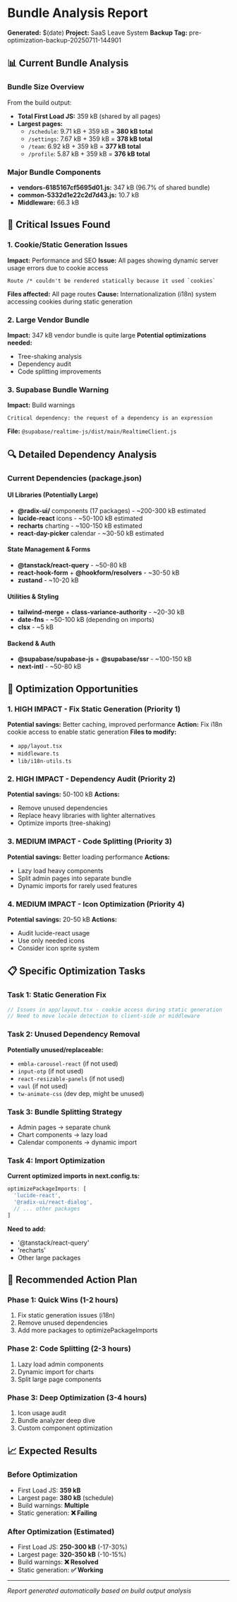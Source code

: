 # Bundle Analysis Report
**Generated:** $(date)
**Project:** SaaS Leave System
**Backup Tag:** pre-optimization-backup-20250711-144901

## 📊 Current Bundle Analysis

### Bundle Size Overview
From the build output:
- **Total First Load JS:** 359 kB (shared by all pages)
- **Largest pages:**
  - `/schedule`: 9.71 kB + 359 kB = **380 kB total**
  - `/settings`: 7.67 kB + 359 kB = **378 kB total**
  - `/team`: 6.92 kB + 359 kB = **377 kB total**
  - `/profile`: 5.87 kB + 359 kB = **376 kB total**

### Major Bundle Components
- **vendors-6185167cf5695d01.js:** 347 kB (96.7% of shared bundle)
- **common-5332d1e22c2d7d43.js:** 10.7 kB
- **Middleware:** 66.3 kB

## 🚨 Critical Issues Found

### 1. Cookie/Static Generation Issues
**Impact:** Performance and SEO
**Issue:** All pages showing dynamic server usage errors due to cookie access
```
Route /* couldn't be rendered statically because it used `cookies`
```
**Files affected:** All page routes
**Cause:** Internationalization (i18n) system accessing cookies during static generation

### 2. Large Vendor Bundle
**Impact:** 347 kB vendor bundle is quite large
**Potential optimizations needed:**
- Tree-shaking analysis
- Dependency audit
- Code splitting improvements

### 3. Supabase Bundle Warning
**Impact:** Build warnings
```
Critical dependency: the request of a dependency is an expression
```
**File:** `@supabase/realtime-js/dist/main/RealtimeClient.js`

## 🔍 Detailed Dependency Analysis

### Current Dependencies (package.json)
#### UI Libraries (Potentially Large)
- **@radix-ui/** components (17 packages) - ~200-300 kB estimated
- **lucide-react** icons - ~50-100 kB estimated  
- **recharts** charting - ~100-150 kB estimated
- **react-day-picker** calendar - ~30-50 kB estimated

#### State Management & Forms
- **@tanstack/react-query** - ~50-80 kB
- **react-hook-form** + **@hookform/resolvers** - ~30-50 kB
- **zustand** - ~10-20 kB

#### Utilities & Styling
- **tailwind-merge** + **class-variance-authority** - ~20-30 kB
- **date-fns** - ~50-100 kB (depending on imports)
- **clsx** - ~5 kB

#### Backend & Auth
- **@supabase/supabase-js** + **@supabase/ssr** - ~100-150 kB
- **next-intl** - ~50-80 kB

## 🎯 Optimization Opportunities

### 1. HIGH IMPACT - Fix Static Generation (Priority 1)
**Potential savings:** Better caching, improved performance
**Action:** Fix i18n cookie access to enable static generation
**Files to modify:**
- `app/layout.tsx`
- `middleware.ts` 
- `lib/i18n-utils.ts`

### 2. HIGH IMPACT - Dependency Audit (Priority 2)
**Potential savings:** 50-100 kB
**Actions:**
- Remove unused dependencies
- Replace heavy libraries with lighter alternatives
- Optimize imports (tree-shaking)

### 3. MEDIUM IMPACT - Code Splitting (Priority 3)
**Potential savings:** Better loading performance
**Actions:**
- Lazy load heavy components
- Split admin pages into separate bundle
- Dynamic imports for rarely used features

### 4. MEDIUM IMPACT - Icon Optimization (Priority 4)
**Potential savings:** 20-50 kB
**Actions:**
- Audit lucide-react usage
- Use only needed icons
- Consider icon sprite system

## 📋 Specific Optimization Tasks

### Task 1: Static Generation Fix
```typescript
// Issues in app/layout.tsx - cookie access during static generation
// Need to move locale detection to client-side or middleware
```

### Task 2: Unused Dependency Removal
**Potentially unused/replaceable:**
- `embla-carousel-react` (if not used)
- `input-otp` (if not used)
- `react-resizable-panels` (if not used)
- `vaul` (if not used)
- `tw-animate-css` (dev dep, might be unused)

### Task 3: Bundle Splitting Strategy
- Admin pages → separate chunk
- Chart components → lazy load
- Calendar components → dynamic import

### Task 4: Import Optimization
**Current optimized imports in next.config.ts:**
```typescript
optimizePackageImports: [
  'lucide-react', 
  '@radix-ui/react-dialog', 
  // ... other packages
]
```
**Need to add:**
- '@tanstack/react-query'
- 'recharts'
- Other large packages

## 🚀 Recommended Action Plan

### Phase 1: Quick Wins (1-2 hours)
1. Fix static generation issues (i18n)
2. Remove unused dependencies
3. Add more packages to optimizePackageImports

### Phase 2: Code Splitting (2-3 hours)  
1. Lazy load admin components
2. Dynamic import for charts
3. Split large page components

### Phase 3: Deep Optimization (3-4 hours)
1. Icon usage audit
2. Bundle analyzer deep dive
3. Custom component optimization

## 📈 Expected Results

### Before Optimization
- First Load JS: **359 kB**
- Largest page: **380 kB** (schedule)
- Build warnings: **Multiple**
- Static generation: **❌ Failing**

### After Optimization (Estimated)
- First Load JS: **250-300 kB** (-17-30%)
- Largest page: **320-350 kB** (-10-15%)
- Build warnings: **❌ Resolved**
- Static generation: **✅ Working**

---

*Report generated automatically based on build output analysis* 